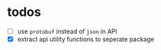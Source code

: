 # todos

- [ ] use `protobuf` instead of `json` in API
- [x] extract api utility functions to seperate package